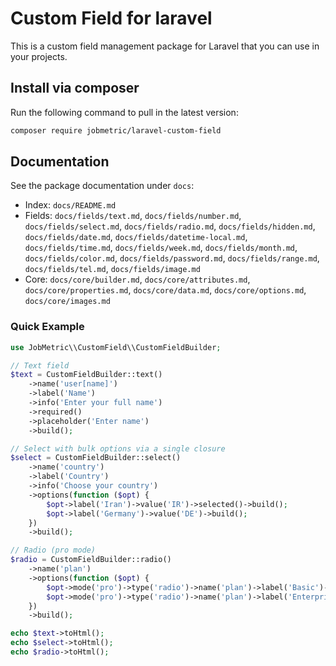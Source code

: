 # Custom Field for laravel

This is a custom field management package for Laravel that you can use in your projects.

## Install via composer

Run the following command to pull in the latest version:

```bash
composer require jobmetric/laravel-custom-field
```

## Documentation
See the package documentation under `docs`:

- Index: `docs/README.md`
- Fields: `docs/fields/text.md`, `docs/fields/number.md`, `docs/fields/select.md`, `docs/fields/radio.md`, `docs/fields/hidden.md`, `docs/fields/date.md`, `docs/fields/datetime-local.md`, `docs/fields/time.md`, `docs/fields/week.md`, `docs/fields/month.md`, `docs/fields/color.md`, `docs/fields/password.md`, `docs/fields/range.md`, `docs/fields/tel.md`, `docs/fields/image.md`
- Core: `docs/core/builder.md`, `docs/core/attributes.md`, `docs/core/properties.md`, `docs/core/data.md`, `docs/core/options.md`, `docs/core/images.md`

### Quick Example

```php
use JobMetric\\CustomField\\CustomFieldBuilder;

// Text field
$text = CustomFieldBuilder::text()
    ->name('user[name]')
    ->label('Name')
    ->info('Enter your full name')
    ->required()
    ->placeholder('Enter name')
    ->build();

// Select with bulk options via a single closure
$select = CustomFieldBuilder::select()
    ->name('country')
    ->label('Country')
    ->info('Choose your country')
    ->options(function ($opt) {
        $opt->label('Iran')->value('IR')->selected()->build();
        $opt->label('Germany')->value('DE')->build();
    })
    ->build();

// Radio (pro mode)
$radio = CustomFieldBuilder::radio()
    ->name('plan')
    ->options(function ($opt) {
        $opt->mode('pro')->type('radio')->name('plan')->label('Basic')->value('basic');
        $opt->mode('pro')->type('radio')->name('plan')->label('Enterprise')->value('enterprise')->selected();
    })
    ->build();

echo $text->toHtml();
echo $select->toHtml();
echo $radio->toHtml();
```
